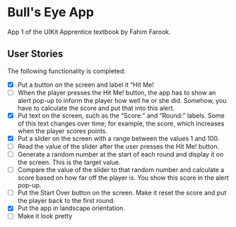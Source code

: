 # Bull's Eye App
App 1 of the UIKit Apprentice textbook by Fahim Farook.

## User Stories

The following functionality is completed:

- [x] Put a button on the screen and label it “Hit Me!
- [ ] When the player presses the Hit Me! button, the app has to show an alert pop-up to inform the player how well he or she did. Somehow, you have to calculate the score and put that into this alert.
- [x] Put text on the screen, such as the “Score:” and “Round:” labels. Some of this text changes over time; for example, the score, which increases when the player scores points.
- [x] Put a slider on the screen with a range between the values 1 and 100.
- [ ] Read the value of the slider after the user presses the Hit Me! button.
- [ ] Generate a random number at the start of each round and display it on the screen. This is the target value.
- [ ] Compare the value of the slider to that random number and calculate a score based on how far off the player is. You show this score in the alert pop-up.
- [ ] Put the Start Over button on the screen. Make it reset the score and put the player back to the first round.
- [x] Put the app in landscape orientation.
- [ ] Make it look pretty
